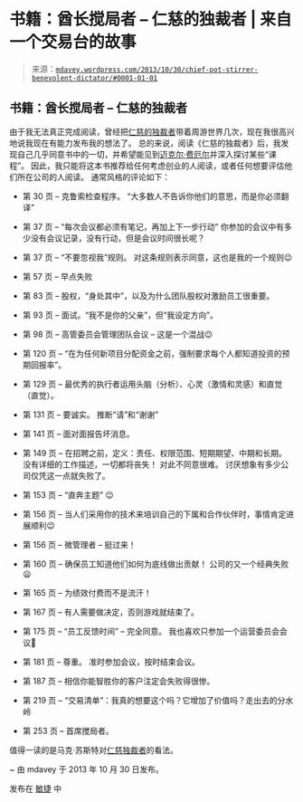<!--yml

类别：未分类

日期：2024-05-18 05:25:53

-->

# 书籍：酋长搅局者 – 仁慈的独裁者 | 来自一个交易台的故事

> 来源：[`mdavey.wordpress.com/2013/10/30/chief-pot-stirrer-benevolent-dictator/#0001-01-01`](https://mdavey.wordpress.com/2013/10/30/chief-pot-stirrer-benevolent-dictator/#0001-01-01)

## 书籍：酋长搅局者 – 仁慈的独裁者

由于我无法真正完成阅读，曾经把[仁慈的独裁者](http://www.amazon.com/The-Benevolent-Dictator-Employees-Competition/dp/1118003918)带着周游世界几次，现在我很高兴地说我现在有能力发布我的想法了。 总的来说，阅读《仁慈的独裁者》后，我发现自己几乎同意书中的一切，并希望能见到[迈克尔·费厄尔](http://www.benevolentdictator.biz/?page_id=2)并深入探讨某些“课程”。 因此，我只能将这本书推荐给任何考虑创业的人阅读，或者任何想要评估他们所在公司的人阅读。 通常风格的评论如下：

+   第 30 页 – 克鲁索检查程序。 “大多数人不告诉你他们的意思，而是你必须翻译”

+   第 37 页 – “每次会议都必须有笔记，再加上下一步行动” 你参加的会议中有多少没有会议记录，没有行动，但是会议时间很长呢？

+   第 37 页 – “不要忽视我”规则。 对这条规则表示同意，这也是我的一个规则😉

+   第 57 页 – 早点失败

+   第 83 页 – 股权，“身处其中”，以及为什么团队股权对激励员工很重要。

+   第 93 页 – 面试。“我不是你的父亲”，但“我设定方向”。

+   第 98 页 – 高管委员会管理团队会议 – 这是一个混战😉

+   第 120 页 – “在为任何新项目分配资金之前，强制要求每个人都知道投资的预期回报率”。

+   第 129 页 – 最优秀的执行者运用头脑（分析）、心灵（激情和灵感）和直觉（直觉）。

+   第 131 页 – 要诚实。 推断“请”和“谢谢”

+   第 141 页 – 面对面报告坏消息。

+   第 149 页 – 在招聘之前，定义：责任、权限范围、短期期望、中期和长期。 没有详细的工作描述，一切都将丧失！ 对此不同意很难。 讨厌想象有多少公司仅凭这一点就失败了。

+   第 153 页 – “直奔主题” 😉

+   第 156 页 – 当人们采用你的技术来培训自己的下属和合作伙伴时，事情肯定进展顺利😉

+   第 156 页 – 微管理者 – 挺过来！

+   第 160 页 – 确保员工知道他们如何为底线做出贡献！ 公司的又一个经典失败😦

+   第 165 页 – 为绩效付费而不是流汗！

+   第 167 页 – 有人需要做决定，否则游戏就结束了。

+   第 175 页 – “员工反馈时间” – 完全同意。 我也喜欢只参加一个运营委员会会议🙂

+   第 181 页 – 尊重。 准时参加会议，按时结束会议。

+   第 187 页 – 相信你能智胜你的客户注定会失败得很惨。

+   第 219 页 – “交易清单”：我真的想要这个吗？它增加了价值吗？走出去的分水岭

+   第 253 页 – 首席搅局者。

值得一读的是马克·苏斯特对[仁慈独裁者](http://www.bothsidesofthetable.com/2013/03/09/the-importance-of-benevolent-dictators/)的看法。

~ 由 mdavey 于 2013 年 10 月 30 日发布。

发布在 [敏捷](https://mdavey.wordpress.com/category/agile/) 中
